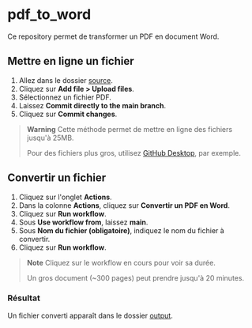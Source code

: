 # pdf_to_word

Ce repository permet de transformer un PDF en document Word.

## Mettre en ligne un fichier

1. Allez dans le dossier [source](source).
2. Cliquez sur **Add file > Upload files**.
3. Sélectionnez un fichier PDF.
4. Laissez **Commit directly to the main branch**.
5. Cliquez sur **Commit changes**.

> **Warning**
> Cette méthode permet de mettre en ligne des fichiers jusqu'à 25MB.
> 
> Pour des fichiers plus gros, utilisez [GitHub Desktop](https://docs.github.com/en/desktop/installing-and-configuring-github-desktop/overview/getting-started-with-github-desktop), par exemple.

## Convertir un fichier

1. Cliquez sur l'onglet **Actions**.
2. Dans la colonne **Actions**, cliquez sur **Convertir un PDF en Word**.
3. Cliquez sur **Run workflow**.
4. Sous **Use workflow from**, laissez **main**.
5. Sous **Nom du fichier (obligatoire)**, indiquez le nom du fichier à convertir.
5. Cliquez sur **Run workflow**.

> **Note**
> Cliquez sur le workflow en cours pour voir sa durée.
>
> Un gros document (~300 pages) peut prendre jusqu'à 20 minutes.

### Résultat

Un fichier converti apparaît dans le dossier [output](output).
